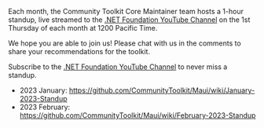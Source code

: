 Each month, the Community Toolkit Core Maintainer team hosts a 1-hour standup, live streamed to the [.NET Foundation YouTube Channel](https://www.youtube.com/c/NETFoundation) on the 1st Thursday of each month at 1200 Pacific Time.

We hope you are able to join us! Please chat with us in the comments to share your recommendations for the toolkit. 

Subscribe to the [.NET Foundation YouTube Channel](https://www.youtube.com/c/NETFoundation) to never miss a standup.

* 2023 January: https://github.com/CommunityToolkit/Maui/wiki/January-2023-Standup
* 2023 February: https://github.com/CommunityToolkit/Maui/wiki/February-2023-Standup